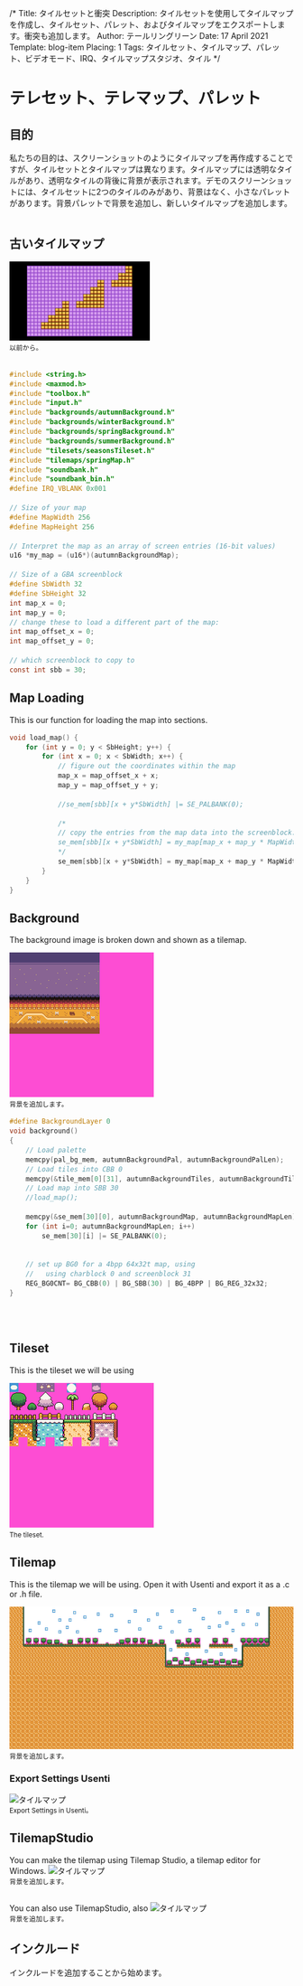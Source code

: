 /*
Title: タイルセットと衝突
Description: タイルセットを使用してタイルマップを作成し、タイルセット、パレット、およびタイルマップをエクスポートします。衝突も追加します。
Author: テールリングリーン
Date: 17 April 2021
Template: blog-item
Placing: 1
Tags: タイルセット、タイルマップ、パレット、ビデオモード、IRQ、タイルマップスタジオ、タイル
*/

# テレセット、テレマップ、パレット
## 目的
私たちの目的は、スクリーンショットのようにタイルマップを再作成することですが、タイルセットとタイルマップは異なります。タイルマップには透明なタイルがあり、透明なタイルの背後に背景が表示されます。デモのスクリーンショットには、タイルセットに2つのタイルのみがあり、背景はなく、小さなパレットがあります。背景パレットで背景を追加し、新しいタイルマップを追加します。
<br><br>

## 古いタイルマップ
![タイルマップ](/assets/images/tilemap2.png)
<br>
<small>以前から。</small>
<br><br>

```c
#include <string.h>
#include <maxmod.h>
#include "toolbox.h"
#include "input.h"
#include "backgrounds/autumnBackground.h"
#include "backgrounds/winterBackground.h"
#include "backgrounds/springBackground.h"
#include "backgrounds/summerBackground.h"
#include "tilesets/seasonsTileset.h"
#include "tilemaps/springMap.h"
#include "soundbank.h"
#include "soundbank_bin.h"
#define IRQ_VBLANK 0x001

// Size of your map
#define MapWidth 256
#define MapHeight 256

// Interpret the map as an array of screen entries (16-bit values)
u16 *my_map = (u16*)(autumnBackgroundMap);

// Size of a GBA screenblock
#define SbWidth 32
#define SbHeight 32
int map_x = 0;
int map_y = 0;
// change these to load a different part of the map:
int map_offset_x = 0;
int map_offset_y = 0;

// which screenblock to copy to
const int sbb = 30;
```
## Map Loading
This is our function for loading the map into sections.
```c
void load_map() {
    for (int y = 0; y < SbHeight; y++) {
        for (int x = 0; x < SbWidth; x++) {
            // figure out the coordinates within the map
            map_x = map_offset_x + x;
            map_y = map_offset_y + y;
            
            //se_mem[sbb][x + y*SbWidth] |= SE_PALBANK(0);
            
            /*
            // copy the entries from the map data into the screenblock:
            se_mem[sbb][x + y*SbWidth] = my_map[map_x + map_y * MapWidth];
            */
            se_mem[sbb][x + y*SbWidth] = my_map[map_x + map_y * MapWidth];
        }
    }
}
```
## Background
The background image is broken down and shown as a tilemap.
<br>

![タイルマップ](/assets/images/autumnBackground.png)
<br>
<small>背景を追加します。</small>

```c
#define BackgroundLayer 0
void background()
{
	// Load palette
    memcpy(pal_bg_mem, autumnBackgroundPal, autumnBackgroundPalLen);
    // Load tiles into CBB 0
    memcpy(&tile_mem[0][31], autumnBackgroundTiles, autumnBackgroundTilesLen);
    // Load map into SBB 30
    //load_map();
    
    memcpy(&se_mem[30][0], autumnBackgroundMap, autumnBackgroundMapLen);
	for (int i=0; autumnBackgroundMapLen; i++)
		se_mem[30][i] |= SE_PALBANK(0);

    
    // set up BG0 for a 4bpp 64x32t map, using
    //   using charblock 0 and screenblock 31
    REG_BG0CNT= BG_CBB(0) | BG_SBB(30) | BG_4BPP | BG_REG_32x32;
}
```
<br><br>

## Tileset
This is the tileset we will be using
<br>

![タイルマップ](/assets/images/seasonsTileset.png)
<br>
<small>The tileset.</small>

## Tilemap
This is the tilemap we will be using. Open it with Usenti and export it as a .c or .h file. 
<br>

![タイルマップ](/assets/images/autumnTilemap.png)
<br>
<small>背景を追加します。</small>

### Export Settings Usenti
![タイルマップ](/assets/images/exportSettingsUsenti.png)
<br>
<small>Export Settings in Usenti。</small>


## TilemapStudio
You can make the tilemap using Tilemap Studio, a tilemap editor for Windows.
![タイルマップ](/assets/images/autumnTilemapStudio.png)
<br>
<small>背景を追加します。</small>

## 
You can also use TilemapStudio, also
![タイルマップ](/assets/images/autumnTilemapStudio.png)
<br>
<small>背景を追加します。</small>


## インクルード
インクルードを追加することから始めます。





<br><br>
